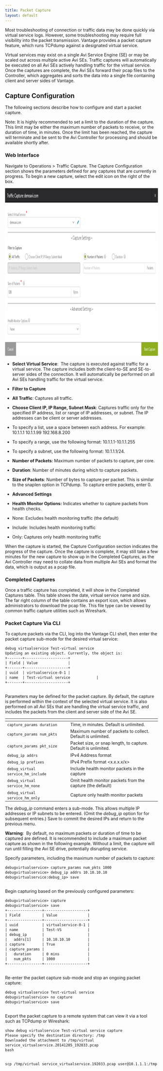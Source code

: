 ```yaml
---
title: Packet Capture
layout: default
---
```

Most troubleshooting of connection or traffic data may be done quickly via virtual service logs. However, some troubleshooting may require full visibility into the packet transmission. Vantage provides a packet capture feature, which runs TCPdump against a designated virtual service.

Virtual services may exist on a single Avi Service Engine (SE) or may be scaled out across multiple active Avi SEs. Traffic captures will automatically be executed on all Avi SEs actively handling traffic for the virtual service. Once the captures are complete, the Avi SEs forward their pcap files to the Controller, which aggregates and sorts the data into a single file containing client and server sides of Vantage.

## Capture Configuration

The following sections describe how to configure and start a packet capture.

Note: It is highly recommended to set a limit to the duration of the capture. This limit may be either the maximum number of packets to receive, or the duration of time, in minutes. Once the limit has been reached, the capture will terminate and be sent to the Avi Controller for processing and should be available shortly after.

### Web Interface

Navigate to Operations > Traffic Capture. The Capture Configuration section shows the parameters defined for any captures that are currently in progress. To begin a new capture, select the edit icon on the right of the box.

<a href="img/packet-capture2.png"><img src="img/packet-capture2.png" alt="packet-capture2" width="1121" height="553"></a>

* **Select Virtual Service**:  The capture is executed against traffic for a virtual service. The capture includes both the client-to-SE and SE-to-server sides of the connection. It will automatically be performed on all Avi SEs handling traffic for the virtual service.
* **Filter to Capture**

* **All Traffic**: Captures all traffic.
* **Choose Client IP, IP Range, Subnet Mask**: Captures traffic only for the specified IP address, list or range of IP addresses, or subnet. The IP addresses can be client or server addresses.

* To specify a list, use a space between each address. For example: 10.1.1.1 10.1.1.99 192.168.8.200
* To specify a range, use the following format: 10.1.1.1-10.1.1.255
* To specify a subnet, use the following format: 10.1.1.1/24.
* **Number of Packets**: Maximum number of packets to capture, per core.
* **Duration**: Number of minutes during which to capture packets.
* **Size of Packets**: Number of bytes to capture per packet. This is similar to the snaplen option in TCPdump. To capture entire packets, enter 0.

* **Advanced Settings**

* **Health Monitor Options:** Indicates whether to capture packets from health checks.

* None: Excludes health monitoring traffic (the default)
* Include: Includes health monitoring traffic
* Only: Captures only health monitoring traffic

When the capture is started, the Capture Configuration section indicates the progress of the capture. Once the capture is complete, it may still take a few minutes for the new capture to show up in the Completed Captures, as the Avi Controller may need to collate data from multiple Avi SEs and format the data, which is output as a pcap file.

### Completed Captures

Once a traffic capture has completed, it will show in the Completed Captures table. This table shows the date, virtual service name and size. The far right column of the table contains an export icon, which allows administrators to download the pcap file. This file type can be viewed by common traffic capture utilities such as Wireshark.

### Packet Capture Via CLI

To capture packets via the CLI, log into the Vantage CLI shell, then enter the packet capture sub-mode for the desired virtual service:
<pre crayon="false" class="command-line language-bash" data-prompt=":&nbsp;>" data-output="2-99"><code>debug virtualservice Test-virtual service
Updating an existing object. Currently, the object is:
+-------+--------------------+
| Field | Value              |
+-------+--------------------+
| uuid  | virtualservice-0-1 |
| name  | Test-virtual service            |
+-------+--------------------+
&nbsp;</code></pre>

Parameters may be defined for the packet capture. By default, the capture is performed within the context of the selected virtual service. It is also performed on all Avi SEs that are handling the virtual service traffic, and includes the packets from the client and server side of the Avi SE.

<table class="table table-hover"> 
 <thead> 
  <tr> 
   <th></th> 
   <th></th> 
  </tr> 
 </thead> 
 <tbody> 
  <tr> 
   <td><code>capture_params duration</code></td> 
   <td>Time, in minutes. Default is unlimited.</td> 
  </tr> 
  <tr> 
   <td><code>capture_params num_pkts</code></td> 
   <td>Maximum number of packets to collect. Default is unlimited.</td> 
  </tr> 
  <tr> 
   <td><code>capture_params pkt_size</code></td> 
   <td>Packet size, or snap length, to capture. Default is unlimited.</td> 
  </tr> 
  <tr> 
   <td><code>debug_ip addrs</code></td> 
   <td>IPv4 Address format</td> 
  </tr> 
  <tr> 
   <td><code>debug_ip prefixes</code></td> 
   <td>IPv4 Prefix format &lt;x.x.x.x/x&gt;</td> 
  </tr> 
  <tr> 
   <td><code>debug_virtual service_hm_include</code></td> 
   <td>Include health monitor packets in the capture</td> 
  </tr> 
  <tr> 
   <td><code>debug_virtual service_hm_none</code></td> 
   <td>Omit health monitor packets from the capture (the default)</td> 
  </tr> 
  <tr> 
   <td><code>debug_virtual service_hm_only</code></td> 
   <td>Capture only health monitor packets</td> 
  </tr> 
 </tbody> 
</table>

The *debug_ip* command enters a sub-mode. This allows multiple IP addresses or IP subnets to be entered. (Omit the *debug_ip* option for for subsequent entries.) Save to commit the desired IPs and return to the previous menu.

**Warning**:  By default, no maximum packets or duration of time to be captured are defined. It is recommended to include a maximum packet capture as shown in the following example. Without a limit, the capture will run until filling the Avi SE drive, potentially disrupting service.

Specify parameters, including the maximum number of packets to capture:
<pre crayon="false" class="command-line language-bash" data-prompt=":&nbsp;>" data-output="1-99"><code>debugvirtualservice&gt; capture_params num_pkts 1000
debugvirtualservice&gt; debug_ip addrs 10.10.10.10
debugvirtualservice:debug_ip&gt; save
&nbsp;</code></pre>

Begin capturing based on the previously configured parameters:

<pre crayon="false" class="command-line language-bash" data-prompt=":&nbsp;>" data-output="3-99"><code>debugvirtualservice&gt; capture
debugvirtualservice&gt; save
+----------------+--------------------+
| Field          | Value              |
+----------------+--------------------+
| uuid           | virtualservice-0-1 |
| name           | Test-VS            |
| debug_ip       |                    |
|   addrs[1]     | 10.10.10.10        |
| capture        | True               |
| capture_params |                    |
|   duration     | 0 mins             |
|   num_pkts     | 1000               |
+----------------+--------------------+
&nbsp;</code></pre>

Re-enter the packet capture sub-mode and stop an ongoing packet capture:

<pre crayon="false" class="command-line language-bash" data-prompt=":&nbsp;>" data-output="1-99"><code>debug virtualservice Test-virtual service
debugvirtualservice&gt; no capture
debugvirtualservice&gt; save
&nbsp;</code></pre>

Export the packet capture to a remote system that can view it via a tool such as TCPdump or Wireshark:

<pre crayon="false" class="command-line language-bash" data-prompt=":&nbsp;>" data-output="1-99"><code>show debug virtualservice Test-virtual service capture
Please specify the destination directory: /tmp
Downloaded the attachment to /tmp/virtual service_virtualservice.20141205_192033.pcap
bash
&nbsp;</code></pre> <pre crayon="false" class="command-line language-bash" data-prompt="root@avi-CTRL:~#"><code>scp /tmp/virtual service_virtualservice.192033.pcap user@10.1.1.1:/tmp</code></pre>